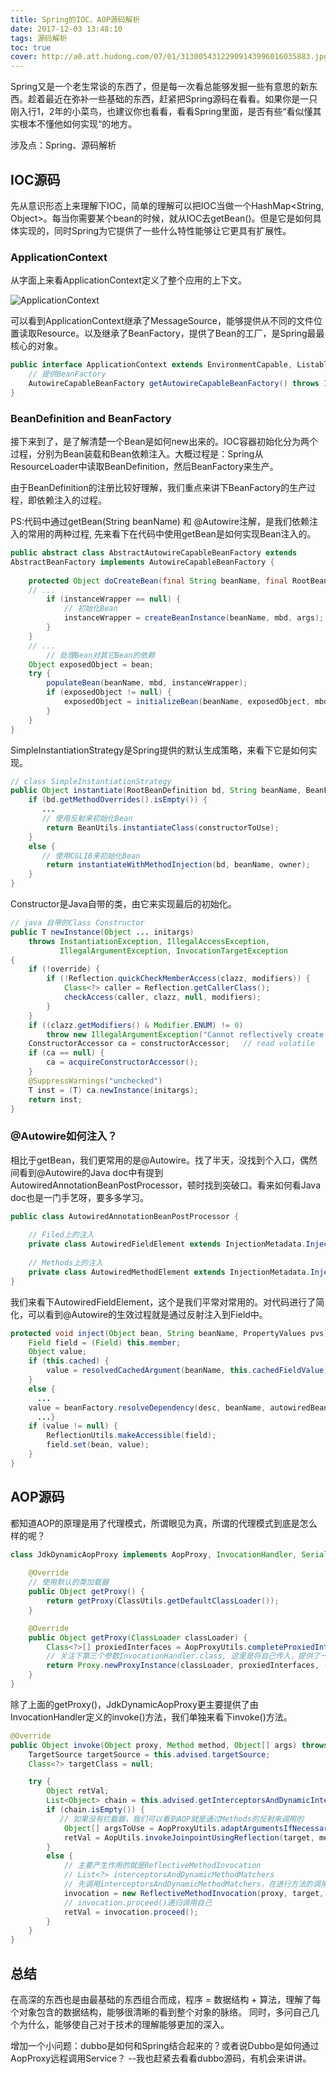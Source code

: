 ```yaml
---
title: Spring的IOC、AOP源码解析
date: 2017-12-03 13:48:10
tags: 源码解析
toc: true
cover: http://a0.att.hudong.com/07/01/31300543122909143996016035883.jpg
---
```

Spring又是一个老生常谈的东西了，但是每一次看总能够发掘一些有意思的新东西。趁着最近在弥补一些基础的东西，赶紧把Spring源码在看看。如果你是一只刚入行1，2年的小菜鸟，也建议你也看看，看看Spring里面，是否有些“看似懂其实根本不懂他如何实现“的地方。

涉及点：Spring、源码解析

<!-- more -->

## IOC源码
先从意识形态上来理解下IOC，简单的理解可以把IOC当做一个HashMap<String, Object>。每当你需要某个bean的时候，就从IOC去getBean()。但是它是如何具体实现的，同时Spring为它提供了一些什么特性能够让它更具有扩展性。

### ApplicationContext
从字面上来看ApplicationContext定义了整个应用的上下文。

<img src="https://olwr1lamu.qnssl.com/ApplicationContext.jpg" alt="ApplicationContext"/>

可以看到ApplicationContext继承了MessageSource，能够提供从不同的文件位置读取Resource。以及继承了BeanFactory，提供了Bean的工厂，是Spring最最核心的对象。

```java
public interface ApplicationContext extends EnvironmentCapable, ListableBeanFactory, HierarchicalBeanFactory,MessageSource, ApplicationEventPublisher, ResourcePatternResolver {
	// 提供BeanFactory
	AutowireCapableBeanFactory getAutowireCapableBeanFactory() throws IllegalStateException;
}
```
### BeanDefinition and BeanFactory
接下来到了，是了解清楚一个Bean是如何new出来的。IOC容器初始化分为两个过程，分别为Bean装载和Bean依赖注入。大概过程是：Spring从ResourceLoader中读取BeanDefinition，然后BeanFactory来生产。

由于BeanDefinition的注册比较好理解，我们重点来讲下BeanFactory的生产过程，即依赖注入的过程。

PS:代码中通过getBean(String beanName) 和 @Autowire注解，是我们依赖注入的常用的两种过程, 先来看下在代码中使用getBean是如何实现Bean注入的。

```java
public abstract class AbstractAutowireCapableBeanFactory extends 
AbstractBeanFactory implements AutowireCapableBeanFactory {
    
	protected Object doCreateBean(final String beanName, final RootBeanDefinition mbd, final Object[] args) {
	// ...
	    if (instanceWrapper == null) {
	    	// 初始化Bean
			instanceWrapper = createBeanInstance(beanName, mbd, args);
		}
	}
	// ...
    	// 处理Bean对其它Bean的依赖
	Object exposedObject = bean;
	try {
		populateBean(beanName, mbd, instanceWrapper);
		if (exposedObject != null) {
			exposedObject = initializeBean(beanName, exposedObject, mbd);
		}
	}
}
```
SimpleInstantiationStrategy是Spring提供的默认生成策略，来看下它是如何实现。

```java
// class SimpleInstantiationStrategy
public Object instantiate(RootBeanDefinition bd, String beanName, BeanFactory owner) {
	if (bd.getMethodOverrides().isEmpty()) {
	   ...
	   // 使用反射来初始化Bean
		return BeanUtils.instantiateClass(constructorToUse);
	}
	else {
	   // 使用CGLIB来初始化Bean
		return instantiateWithMethodInjection(bd, beanName, owner);
	}
}
```
Constructor是Java自带的类，由它来实现最后的初始化。

```java
// java 自带的Class Constructor
public T newInstance(Object ... initargs)
    throws InstantiationException, IllegalAccessException,
           IllegalArgumentException, InvocationTargetException
{
    if (!override) {
        if (!Reflection.quickCheckMemberAccess(clazz, modifiers)) {
            Class<?> caller = Reflection.getCallerClass();
            checkAccess(caller, clazz, null, modifiers);
        }
    }
    if ((clazz.getModifiers() & Modifier.ENUM) != 0)
        throw new IllegalArgumentException("Cannot reflectively create enum objects");
    ConstructorAccessor ca = constructorAccessor;   // read volatile
    if (ca == null) {
        ca = acquireConstructorAccessor();
    }
    @SuppressWarnings("unchecked")
    T inst = (T) ca.newInstance(initargs);
    return inst;
}
```

### @Autowire如何注入？
相比于getBean，我们更常用的是@Autowire。找了半天，没找到个入口，偶然间看到@Autowire的Java doc中有提到AutowiredAnnotationBeanPostProcessor，顿时找到突破口。看来如何看Java doc也是一门手艺呀，要多多学习。

```java
public class AutowiredAnnotationBeanPostProcessor {
    
    // Filed上的注入
    private class AutowiredFieldElement extends InjectionMetadata.InjectedElement {...}
    
    // Methods上的注入
    private class AutowiredMethodElement extends InjectionMetadata.InjectedElement{...}
}
```

我们来看下AutowiredFieldElement，这个是我们平常对常用的。对代码进行了简化，可以看到@Autowire的生效过程就是通过反射注入到Field中。

```java
protected void inject(Object bean, String beanName, PropertyValues pvs) throws Throwable {
	Field field = (Field) this.member;
	Object value;
	if (this.cached) {
		value = resolvedCachedArgument(beanName, this.cachedFieldValue);
	}
	else { 
	  ...
	value = beanFactory.resolveDependency(desc, beanName, autowiredBeanNames, typeConverter);
	  ...}
	if (value != null) {
		ReflectionUtils.makeAccessible(field);
		field.set(bean, value);
	}
}
```

## AOP源码
都知道AOP的原理是用了代理模式，所谓眼见为真，所谓的代理模式到底是怎么样的呢？

```java
class JdkDynamicAopProxy implements AopProxy, InvocationHandler, Serializable{
    
	@Override
	// 使用默认的类加载器
	public Object getProxy() {
		return getProxy(ClassUtils.getDefaultClassLoader());
	}

	@Override
	public Object getProxy(ClassLoader classLoader) {
		Class<?>[] proxiedInterfaces = AopProxyUtils.completeProxiedInterfaces(this.advised, true);
		// 关注下第三个参数InvocationHandler.class, 这里是将自己传入，提供了一个回调的方法，感觉这个可以学学
		return Proxy.newProxyInstance(classLoader, proxiedInterfaces, (InvocationHandler.class)this);
	}
}
```

除了上面的getProxy()，JdkDynamicAopProxy更主要提供了由InvocationHandler定义的invoke()方法，我们单独来看下invoke()方法。

```java
@Override
public Object invoke(Object proxy, Method method, Object[] args) throws Throwable {
	TargetSource targetSource = this.advised.targetSource;
	Class<?> targetClass = null;

	try {
		Object retVal;
		List<Object> chain = this.advised.getInterceptorsAndDynamicInterceptionAdvice(method, targetClass);
		if (chain.isEmpty()) {
		   // 如果没有拦截器，我们可以看到AOP就是通过Methods的反射来调用的   
			Object[] argsToUse = AopProxyUtils.adaptArgumentsIfNecessary(method, args);
			retVal = AopUtils.invokeJoinpointUsingReflection(target, method, argsToUse);
		}
		else {
	        // 主要产生作用的就是ReflectiveMethodInvocation
	        // List<?> interceptorsAndDynamicMethodMatchers
	        // 先调用interceptorsAndDynamicMethodMatchers，在进行方法的调用
			invocation = new ReflectiveMethodInvocation(proxy, target, method, args, targetClass, chain);
			// invocation.proceed()递归调用自己
			retVal = invocation.proceed();
		}
	}
}
```
## 总结
在高深的东西也是由最基础的东西组合而成，程序 = 数据结构 + 算法，理解了每个对象包含的数据结构，能够很清晰的看到整个对象的脉络。
同时，多问自己几个为什么，能够使自己对于技术的理解能够更加的深入。

增加一个小问题：dubbo是如何和Spring结合起来的？或者说Dubbo是如何通过AopProxy远程调用Service？
--我也赶紧去看看dubbo源码，有机会来讲讲。




